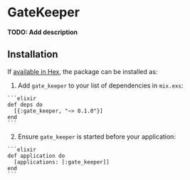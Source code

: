 # GateKeeper

**TODO: Add description**

## Installation

If [available in Hex](https://hex.pm/docs/publish), the package can be installed as:

  1. Add `gate_keeper` to your list of dependencies in `mix.exs`:

    ```elixir
    def deps do
      [{:gate_keeper, "~> 0.1.0"}]
    end
    ```

  2. Ensure `gate_keeper` is started before your application:

    ```elixir
    def application do
      [applications: [:gate_keeper]]
    end
    ```

